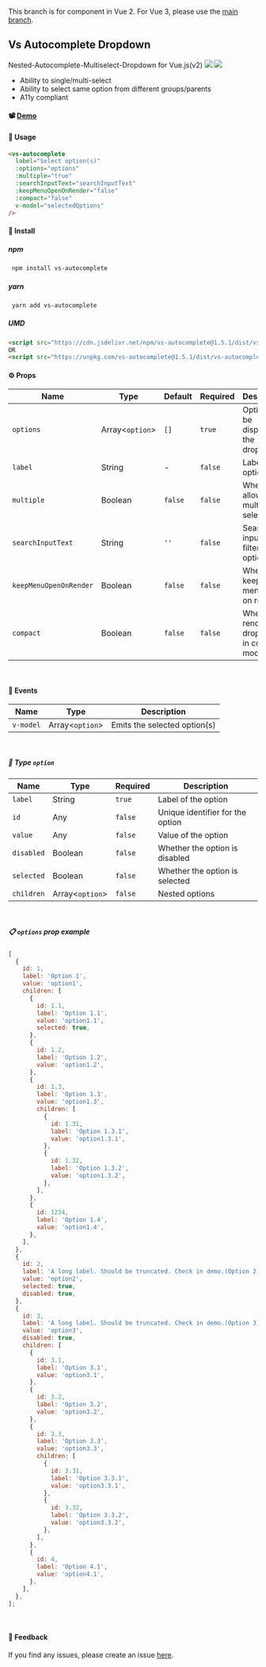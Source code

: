 This branch is for component in Vue 2. For Vue 3, please use the [main branch](https://github.com/sureshUngarala/vue-components/tree/main/vs-autocomplete).

## Vs Autocomplete Dropdown

Nested-Autocomplete-Multiselect-Dropdown for Vue.js(v2)
<img src="https://img.shields.io/npm/dt/vs-autocomplete" /> <img src="https://img.shields.io/jsdelivr/npm/hy/vs-autocomplete" />

- Ability to single/multi-select
- Ability to select same option from different groups/parents
- A11y compliant

#### :film_projector: [Demo](https://codesandbox.io/s/vs-autocomplete-9zfyf1?file=/src/App.vue)

#### :rocket: Usage

```html
<vs-autocomplete
  label="Select option(s)"
  :options="options"
  :multiple="true"
  :searchInputText="searchInputText"
  :keepMenuOpenOnRender="false"
  :compact="false"
  v-model="selectedOptions"
/>
```

#### :paperclip: Install

##### npm

```bash
 npm install vs-autocomplete
```

##### yarn

```bash
 yarn add vs-autocomplete
```

##### UMD

```html
<script src="https://cdn.jsdelivr.net/npm/vs-autocomplete@1.5.1/dist/vs-autocomplete.umd.min.js"></script>
OR
<script src="https://unpkg.com/vs-autocomplete@1.5.1/dist/vs-autocomplete.umd.js"></script>
```

#### :gear: Props

| Name                   | Type            | Default | Required | Description                                    |
| ---------------------- | --------------- | ------- | -------- | ---------------------------------------------- |
| `options`              | Array<`option`> | `[]`    | `true`   | Options to be displayed in the dropdown        |
| `label`                | String          | -       | `false`  | Label of the option                            |
| `multiple`             | Boolean         | `false` | `false`  | Whether to allow multiple selection            |
| `searchInputText`      | String          | `''`    | `false`  | Search input text to filter options            |
| `keepMenuOpenOnRender` | Boolean         | `false` | `false`  | Whether to keep the menu open on render        |
| `compact`              | Boolean         | `false` | `false`  | Whether to render the dropdown in compact mode |

<br>

#### :link: Events

| Name      | Type            | Description                  |
| --------- | --------------- | ---------------------------- |
| `v-model` | Array<`option`> | Emits the selected option(s) |

<br>

##### :nut_and_bolt: Type `option`

| Name       | Type            | Required | Description                      |
| ---------- | --------------- | -------- | -------------------------------- |
| `label`    | String          | `true`   | Label of the option              |
| `id`       | Any             | `false`  | Unique identifier for the option |
| `value`    | Any             | `false`  | Value of the option              |
| `disabled` | Boolean         | `false`  | Whether the option is disabled   |
| `selected` | Boolean         | `false`  | Whether the option is selected   |
| `children` | Array<`option`> | `false`  | Nested options                   |

<br>

##### :clipboard: `options` prop example

```js
[
  {
    id: 1,
    label: 'Option 1',
    value: 'option1',
    children: [
      {
        id: 1.1,
        label: 'Option 1.1',
        value: 'option1.1',
        selected: true,
      },
      {
        id: 1.2,
        label: 'Option 1.2',
        value: 'option1.2',
      },
      {
        id: 1.3,
        label: 'Option 1.3',
        value: 'option1.3',
        children: [
          {
            id: 1.31,
            label: 'Option 1.3.1',
            value: 'option1.3.1',
          },
          {
            id: 1.32,
            label: 'Option 1.3.2',
            value: 'option1.3.2',
          },
        ],
      },
      {
        id: 1234,
        label: 'Option 1.4',
        value: 'option1.4',
      },
    ],
  },
  {
    id: 2,
    label: 'A long label. Should be truncated. Check in demo.(Option 2)',
    value: 'option2',
    selected: true,
    disabled: true,
  },
  {
    id: 3,
    label: 'A long label. Should be truncated. Check in demo.(Option 3)',
    value: 'option3',
    disabled: true,
    children: [
      {
        id: 3.1,
        label: 'Option 3.1',
        value: 'option3.1',
      },
      {
        id: 3.2,
        label: 'Option 3.2',
        value: 'option3.2',
      },
      {
        id: 3.3,
        label: 'Option 3.3',
        value: 'option3.3',
        children: [
          {
            id: 3.31,
            label: 'Option 3.3.1',
            value: 'option3.3.1',
          },
          {
            id: 3.32,
            label: 'Option 3.3.2',
            value: 'option3.3.2',
          },
        ],
      },
      {
        id: 4,
        label: 'Option 4.1',
        value: 'option4.1',
      },
    ],
  },
];
```

<br>

#### :bug: Feedback

If you find any issues, please create an issue [here](https://github.com/sureshUngarala/vue-components/issues/new).
